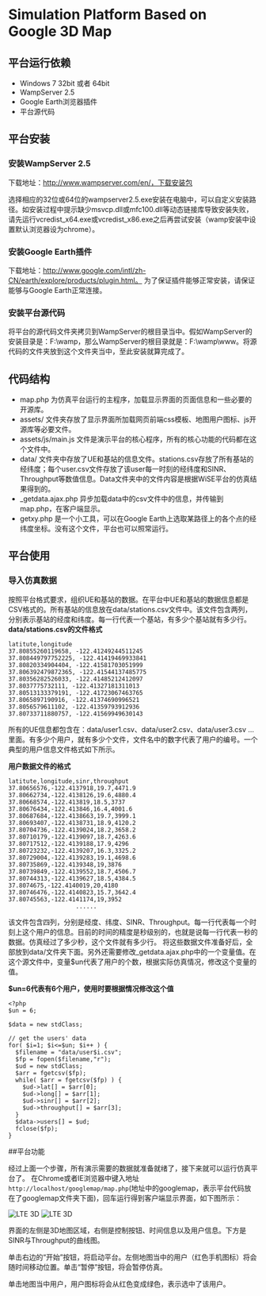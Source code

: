 # Simulation Platform Based on Google 3D Map 

## 平台运行依赖
- Windows 7 32bit 或者 64bit
- WampServer 2.5
-	Google Earth浏览器插件
-	平台源代码

## 平台安装

### 安装WampServer 2.5
下载地址：http://www.wampserver.com/en/，下载安装包

选择相应的32位或64位的wampserver2.5.exe安装在电脑中，可以自定义安装路径。如安装过程中提示缺少msvcp.dll或mfc100.dll等动态链接库导致安装失败，请先运行vcredist_x64.exe或vcredist_x86.exe之后再尝试安装（wamp安装中设置默认浏览器设为chrome）。

### 安装Google Earth插件
下载地址：http://www.google.com/intl/zh-CN/earth/explore/products/plugin.html。
为了保证插件能够正常安装，请保证能够与Google Earth正常连接。

### 安装平台源代码
将平台的源代码文件夹拷贝到WampServer的根目录当中。假如WampServer的安装目录是：F:\wamp，那么WampServer的根目录就是：F:\wamp\www。将源代码的文件夹放到这个文件夹当中，至此安装就算完成了。

## 代码结构
- map.php 为仿真平台运行的主程序，加载显示界面的页面信息和一些必要的开源库。
- assets/ 文件夹存放了显示界面所加载网页前端css模板、地图用户图标、js开源库等必要文件。
- assets/js/main.js 文件是演示平台的核心程序，所有的核心功能的代码都在这个文件中。
- data/ 文件夹中存放了UE和基站的信息文件。stations.csv存放了所有基站的经纬度；每个user.csv文件存放了该user每一时刻的经纬度和SINR、Throughput等数值信息。Data文件夹中的文件内容是根据WiSE平台的仿真结果得到的。
- _getdata.ajax.php 异步加载data中的csv文件中的信息，并传输到map.php，在客户端显示。
- getxy.php 是一个小工具，可以在Google Earth上选取某路径上的各个点的经纬度坐标。没有这个文件，平台也可以照常运行。

## 平台使用
### 导入仿真数据
按照平台格式要求，组织UE和基站的数据。在平台中UE和基站的数据信息都是CSV格式的。所有基站的信息放在data/stations.csv文件中。该文件包含两列，分别表示基站的经度和纬度。每一行代表一个基站，有多少个基站就有多少行。
**data/stations.csv的文件格式**
```
latitute,longitude
37.80855260119658, -122.41249244511245
37.808449797752225, -122.41419469933841
37.80820334904404, -122.41581703051999
37.806392479872365, -122.41544137485775
37.80356282526033, -122.41485212412097
37.8037775732111, -122.41327181311013
37.80513133379191, -122.41723067463765
37.8065897190916, -122.41374690996521
37.8056579611102, -122.41359793912936
37.80733711880757, -122.41569949630143
```

所有的UE信息都包含在：data/user1.csv、data/user2.csv、data/user3.csv …里面。有多少个用户，就有多少个文件，文件名中的数字代表了用户的编号。一个典型的用户信息文件格式如下所示。
 
**用户数据文件的格式**
```
latitute,longitude,sinr,throughput
37.80656576,-122.4137918,19.7,4471.9
37.80662734,-122.4138126,19.6,4880.4
37.80668574,-122.413819,18.5,3737
37.80676434,-122.413846,16.4,4001.6
37.80687684,-122.4138663,19.7,3999.1
37.80693407,-122.4138731,18.9,4120.2
37.80704736,-122.4139024,18.2,3658.2
37.80710179,-122.4139097,18.7,4263.6
37.80717512,-122.4139188,17.9,4296
37.80723232,-122.4139207,16.3,3325.2
37.80729004,-122.4139283,19.1,4698.6
37.80735869,-122.4139348,19,3876
37.80739849,-122.4139552,18.7,4506.7
37.80744313,-122.4139627,18.5,4384.5
37.8074675,-122.4140019,20,4180
37.80746476,-122.4140823,15.7,3642.4
37.80745563,-122.4141174,19,3952
                   ......
```

该文件包含四列，分别是经度、纬度、SINR、Throughput。每一行代表每一个时刻上这个用户的信息。目前的时间的精度是秒级别的，也就是说每一行代表一秒的数据。仿真经过了多少秒，这个文件就有多少行。
将这些数据文件准备好后，全部放到data/文件夹下面。另外还需要修改_getdata.ajax.php中的一个变量值。在这个源文件中，变量$un代表了用户的个数，根据实际仿真情况，修改这个变量的值。
 
**$un=6代表有6个用户，使用时要根据情况修改这个值**
```
<?php
$un = 6;

$data = new stdClass;

// get the users' data
for( $i=1; $i<=$un; $i++ ) {
  $filename = "data/user$i.csv";
  $fp = fopen($filename,"r");
  $ud = new stdClass;
  $arr = fgetcsv($fp);
  while( $arr = fgetcsv($fp) ) {
    $ud->lat[] = $arr[0];
    $ud->long[] = $arr[1];
    $ud->sinr[] = $arr[2];
    $ud->throughput[] = $arr[3];
  }
  $data->users[] = $ud;
  fclose($fp);
}
```

##平台功能

经过上面一个步骤，所有演示需要的数据就准备就绪了，接下来就可以运行仿真平台了。
在Chrome或者IE浏览器中键入地址`http://localhost/googlemap/map.php`(地址中的googlemap，表示平台代码放在了googlemap文件夹下面)，回车运行得到客户端显示界面，如下图所示：

![LTE 3D](https://flic.kr/p/oBjYzE)
![LTE 3D](https://flic.kr/p/oTMxU1)

界面的左侧是3D地图区域，右侧是控制按钮、时间信息以及用户信息。下方是SINR与Throughput的曲线图。

单击右边的“开始”按钮，将启动平台。左侧地图当中的用户（红色手机图标）将会随时间移动位置。单击“暂停”按钮，将会暂停仿真。

单击地图当中用户，用户图标将会从红色变成绿色，表示选中了该用户。



